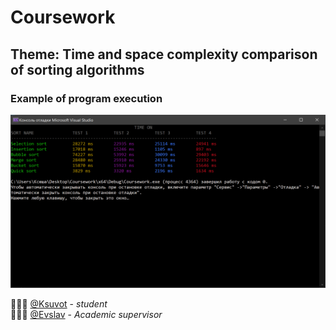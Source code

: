 # Coursework

## Theme: Time and space complexity comparison of sorting algorithms
      
      
### Example of program execution
![](image/1.png)


👩🏻‍💻  [@Ksuvot](https://github.com/Ksuvot) - *student*  
👨🏻‍💼 [@Evslav](https://github.com/Evslav) - *Academic supervisor*
